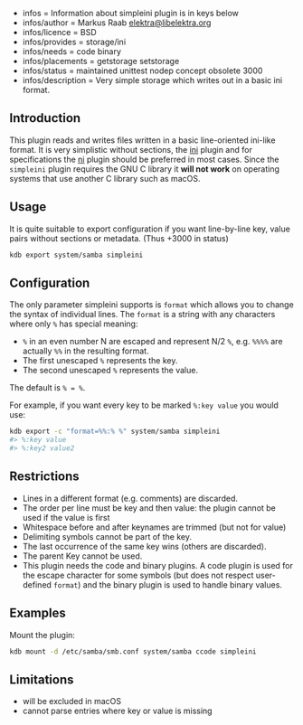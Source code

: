 - infos = Information about simpleini plugin is in keys below
- infos/author = Markus Raab <elektra@libelektra.org>
- infos/licence = BSD
- infos/provides = storage/ini
- infos/needs = code binary
- infos/placements = getstorage setstorage
- infos/status = maintained unittest nodep concept obsolete 3000
- infos/description = Very simple storage which writes out in a basic ini format.

## Introduction

This plugin reads and writes files written in a basic line-oriented ini-like format.
It is very simplistic without sections, the [ini](../ini/) plugin and for specifications
the [ni](../ni/) plugin should be preferred in most cases. Since the `simpleini` plugin requires
the GNU C library it **will not work** on operating systems that use another C library
such as macOS.

## Usage

It is quite suitable to export configuration if you want line-by-line key, value pairs
without sections or metadata.
(Thus +3000 in status)

```sh
kdb export system/samba simpleini
```

## Configuration

The only parameter simpleini supports is `format` which allows you to change the syntax
of individual lines.
The `format` is a string with any characters where only `%` has special meaning:

- `%` in an even number N are escaped and represent N/2 `%`, e.g. `%%%%` are actually `%%` in the resulting format.
- The first unescaped `%` represents the key.
- The second unescaped `%` represents the value.

The default is `% = %`.

For example, if you want every key to be marked `%:key value` you would use:

```sh
kdb export -c "format=%%:% %" system/samba simpleini
#> %:key value
#> %:key2 value2
```

## Restrictions

- Lines in a different format (e.g. comments) are discarded.
- The order per line must be key and then value: the plugin cannot be used if the value is first
- Whitespace before and after keynames are trimmed (but not for value)
- Delimiting symbols cannot be part of the key.
- The last occurrence of the same key wins (others are discarded).
- The parent Key cannot be used.
- This plugin needs the code and binary plugins.
  A code plugin is used for the escape character for some symbols (but does not respect user-defined `format`)
  and the binary plugin is used to handle binary values.

## Examples

Mount the plugin:

```sh
kdb mount -d /etc/samba/smb.conf system/samba ccode simpleini
```

## Limitations

- will be excluded in macOS
- cannot parse entries where key or value is missing
